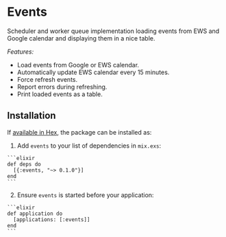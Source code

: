 # Events

Scheduler and worker queue implementation loading events from EWS and Google calendar and displaying them in a nice table.

*Features:*

* Load events from Google or EWS calendar.
* Automatically update EWS calendar every 15 minutes.
* Force refresh events.
* Report errors during refreshing.
* Print loaded events as a table.

## Installation

If [available in Hex](https://hex.pm/docs/publish), the package can be installed as:

  1. Add `events` to your list of dependencies in `mix.exs`:

    ```elixir
    def deps do
      [{:events, "~> 0.1.0"}]
    end
    ```

  2. Ensure `events` is started before your application:

    ```elixir
    def application do
      [applications: [:events]]
    end
    ```


